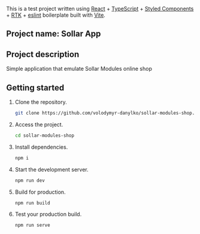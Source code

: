 This is a test project written using [React](https://reactjs.org) + [TypeScript](https://www.typescriptlang.org/) + [Styled Components](https://styled-components.com/) + [RTK](https://redux-toolkit.js.org/) + [eslint](https://eslint.org/) boilerplate built with [Vite](https://vitejs.dev).

## Project name: Sollar App

## Project description

Simple application that emulate Sollar Modules online shop

## Getting started

1. Clone the repository.

   ```bash
   git clone https://github.com/volodymyr-danylko/sollar-modules-shop.git
   ```

2. Access the project.

   ```bash
   cd sollar-modules-shop
   ```

3. Install dependencies.

   ```bash
   npm i
   ```

4. Start the development server.

   ```bash
   npm run dev
   ```

5. Build for production.

   ```bash
   npm run build
   ```

6. Test your production build.

   ```bash
   npm run serve
   ```
